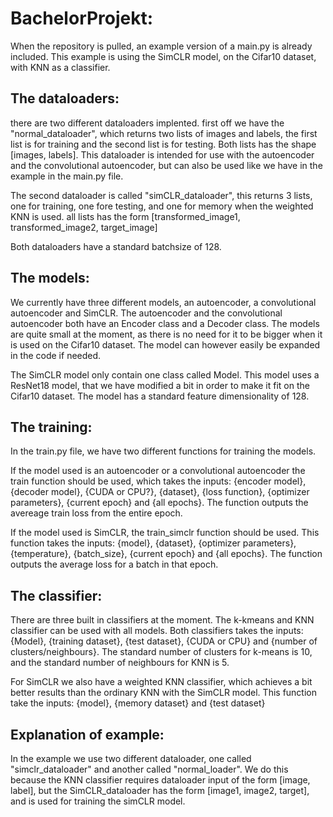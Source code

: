 # BachelorProjekt:
When the repository is pulled, an example version of a main.py is already included. This example is using the SimCLR model, on the Cifar10 dataset, with KNN as a classifier.

## The dataloaders:
there are two different dataloaders implented.
first off we have the "normal_dataloader", which returns two lists of images and labels, the first list is for training and the second list is for testing. Both lists has the shape [images, labels]. This dataloader is intended for use with the autoencoder and the convolutional autoencoder, but can also be used like we have in the example in the main.py file.

The second dataloader is called "simCLR_dataloader", this returns 3 lists, one for training, one fore testing, and one for memory when the weighted KNN is used. all lists has the form [transformed_image1, transformed_image2, target_image]

Both dataloaders have a standard batchsize of 128.

## The models:
We currently have three different models, an autoencoder, a convolutional autoencoder and SimCLR. The autoencoder and the convolutional autoencoder both have an Encoder class and a Decoder class. The models are quite small at the moment, as there is no need for it to be bigger when it is used on the Cifar10 dataset. The model can however easily be expanded in the code if needed.

The SimCLR model only contain one class called Model. This model uses a ResNet18 model, that we have modified a bit in order to make it fit on the Cifar10 dataset. The model has a standard feature dimensionality of 128.

## The training:
In the train.py file, we have two different functions for training the models.

If the model used is an autoencoder or a convolutional autoencoder the train function should be used, which takes the inputs: {encoder model}, {decoder model}, {CUDA or CPU?}, {dataset}, {loss function}, {optimizer parameters}, {current epoch} and {all epochs}. The function outputs the avereage train loss from the entire epoch.

If the model used is SimCLR, the train_simclr function should be used. This function takes the inputs: {model}, {dataset}, {optimizer parameters}, {temperature},  {batch_size}, {current epoch} and {all epochs}. The function outputs the average loss for a batch in that epoch.

## The classifier:
There are three built in classifiers at the moment. The k-kmeans and KNN classifier can be used with all models.
Both classifiers takes the inputs: {Model}, {training dataset}, {test dataset}, {CUDA or CPU} and {number of clusters/neighbours}. The standard number of clusters for k-means is 10, and the standard number of neighbours for KNN is 5.

For SimCLR we also have a weighted KNN classifier, which achieves a bit better results than the ordinary KNN with the SimCLR model. This function take the inputs: {model}, {memory dataset} and {test dataset}

## Explanation of example:
In the example we use two different dataloader, one called "simclr_dataloader" and another called "normal_loader". We do this because the KNN classifier requires dataloader input of the form [image, label], but the SimCLR_dataloader has the form [image1, image2, target], and is used for training the simCLR model. 
